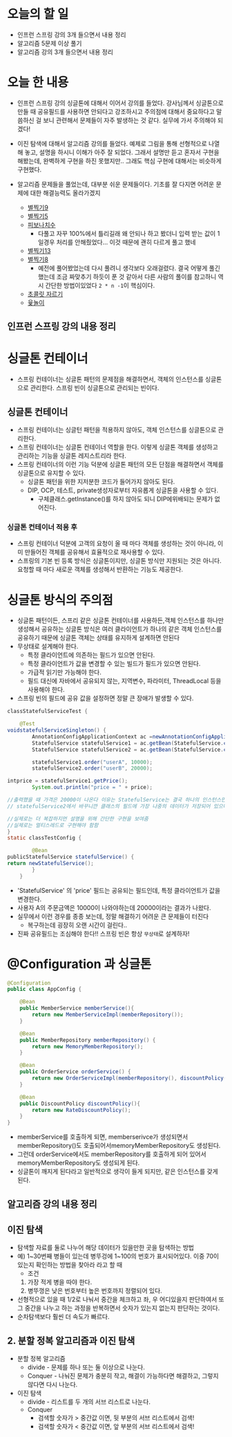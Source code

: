 # 오늘의 할 일
* 인프런 스프링 강의 3개 들으면서 내용 정리
* 알고리즘 5문제 이상 풀기
* 알고리즘 강의 3개 들으면서 내용 정리

# 오늘 한 내용
* 인프런 스프링 강의 싱글톤에 대해서 이어서 강의를 들었다.
강사님께서 싱글톤으로 만들 때 공유필드를 사용하면 안되다고 강조하시고
주의점에 대해서 중요하다고 말씀하신 걸 보니 관련해서 문제들이 자주 발생하는 것 같다.
실무에 가서 주의해야 되겠다!

* 이진 탐색에 대해서 알고리즘 강의를 들었다. 예제로 그림을 통해 선형적으로 나열해 놓고, 설명을 하시니
이해가 아주 잘 되었다. 그래서 설명만 듣고 혼자서 구현을 해봤는데, 완벽하게 구현을 하진 못했지만.. 그래도 핵심 구현에 대해서는 비슷하게
구현했다. 

* 알고리즘 문제들을 풀었는데, 대부분 쉬운 문제들이다. 기초를 잘 다지면 어려운 문제에 대한 해결능력도 올라가겠지 
    * [별찍기9](https://www.acmicpc.net/problem/2446)
    * [별찍기5](https://www.acmicpc.net/problem/2442)
    * [피보나치수](https://www.acmicpc.net/problem/2747)
        * 다풀고 자꾸 100%에서 틀리길래 왜 안되나 하고 봤더니 입력 받는 값이 1일경우 처리를 안해줬었다... 이것 때문에 괜히 다르게 풀고 했네 
    * [별찍기13](https://www.acmicpc.net/problem/2523)
    * [별찍기8](https://www.acmicpc.net/problem/2445)
        * 예전에 풀어봤었는데 다시 풀려니 생각보다 오래걸렸다. 결국 어떻게 풀긴했는데
        조금 짜맞추기 하듯이 푼 것 같아서 다른 사람의 풀이를 참고하니 역시 간단한 방법이있었다 `2 * n -1`이 핵심이다. 
    * [초콜릿 자르기](https://www.acmicpc.net/problem/2163)
    * [윷놀이](https://www.acmicpc.net/problem/2490)

## 인프런 스프링 강의 내용 정리
# 싱글톤 컨테이너

- 스프링 컨테이너는 싱글톤 패턴의 문제점을 해결하면서, 객체의 인스턴스를 싱글톤으로 관리한다. 스프링 빈이 싱글톤으로 관리되는 빈이다.

## 싱글톤 컨테이너

- 스프링 컨테이너는 싱글턴 패턴을 적용하지 않아도, 객체 인스턴스를 싱글톤으로 관리한다.
- 스프링 컨테이너는 싱글톤 컨테이너 역할을 한다. 이렇게 싱글톤 객체를 생성하고 관리하는 기능을 싱글톤 레지스트리라 한다.
- 스프링 컨테이너의 이런 기능 덕분에 싱글톤 패턴의 모든 단점을 해결하면서 객체를 싱글톤으로 유지할 수 있다.
    - 싱글톤 패턴을 위한 지저분한 코드가 들어가지 않아도 된다.
    - DIP, OCP, 테스트, private생성자로부터 자유롭게 싱글톤을 사용할 수 있다.
        - 구체클래스.getInstance()를 하지 않아도 되니 DIP에위배되는 문제가 없어진다.

### 싱글톤 컨테이너 적용 후

- 스프링 컨테이너 덕분에 고객의 요청이 올 때 마다 객체를 생성하는 것이 아니라, 이미 만들어진 객체를 공유해서 효율적으로  재사용할 수 있다.
- 스프링의 기본 빈 등록 방식은 싱글톤이지만, 싱글톤 방식만 지원되는 것은 아니다. 요청할 때 마다 새로운 객체를 생성해서 반환하는 기능도 제공한다.

# 싱글톤 방식의 주의점

- 싱글톤 패턴이든, 스프리 같은 싱글톤 컨테이너를 사용하든,객체 인스턴스를 하나만 생성해서 공유하는 싱글톤 방식은 여러 클라이언트가 하나의 같은 객체 인스턴스를 공유하기 때문에 싱글톤 객체는 상태를 유지하게 설계하면 안된다
- 무상태로 설계해야 한다.
    - 특정 클라이언트에 의존하는 필드가 있으면 안된다.
    - 특정 클라이언트가 값을 변경할 수 있는 빌드가 필드가 있으면 안된다.
    - 가급적 읽기만 가능해야 한다.
    - 필드 대신에 자바에서 공유되지 않는, 지역변수, 파라미터, ThreadLocal 등을 사용해야 한다.
- 스프링 빈의 필드에 공유 값을 설정하면 정말 큰 장애가 발생할 수 있다.

```java
classStatefulServiceTest {

    @Test
voidstatefulServiceSingleton() {
        AnnotationConfigApplicationContext ac =newAnnotationConfigApplicationContext(TestConfig.class);
        StatefulService statefulService1 = ac.getBean(StatefulService.class);
        StatefulService statefulService2 = ac.getBean(StatefulService.class);

        statefulService1.order("userA", 10000);
        statefulService2.order("userB", 20000);

intprice = statefulService1.getPrice();
        System.out.println("price = " + price);

//출력했을 때 가격은 20000이 나온다 이유는 StatefulService는 결국 하나의 인스턴스만 가지고 있기 때문에
// statefulService2에서 바꾸니깐 클래스의 필드에 가장 나중의 데이터가 저장되어 있으니깐 20000이 출력됨

//실제로는 더 복잡하지먼 설명을 위해 간단한 구현을 보여줌
//실제로는 멀티스레드로 구현해야 함함
}
static classTestConfig {

        @Bean
publicStatefulService statefulService() {
return newStatefulService();
        }
    }
```

- 'StatefulService' 의 'price' 필드는 공유되는 필드인데, 특정 클라이언트가 값을 변경한다.
- 사용자 A의 주문금액은 10000이 나와야하는데 20000이라는 결과가 나왔다.
- 실무에서 이런 경우를 종종 보는데, 정말 해결하기 어려운 큰 문제들이 터진다
    - 복구하는데 굉장히 오랜 시간이 걸린다..
- 진짜 공유필드는 조심해야 한다!! 스프링 빈은 항상 `무상태`로 설계하자!

# @Configuration 과 싱글톤

```java
@Configuration
public class AppConfig {

	@Bean
	public MemberService memberService(){
		return new MemberServiceImpl(memberRepository());
	}

	@Bean
	public MemberRepository memberRepository() {
		return new MemoryMemberRepository();
	}

	@Bean
	public OrderService orderService() {
		return new OrderServiceImpl(memberRepository(), discountPolicy());
	}

	@Bean
	public DiscountPolicy discountPolicy(){
		return new RateDiscountPolicy();
	}
}
```

- memberService를 호출하게 되면, memberserivce가 생성되면서 memberRepository()도 호출되어서memoryMemberRepository도 생성된다.
- 그런데 orderService에서도  memberRepository를 호출하게 되어 있어서 memoryMemberRepository도 생성되게 된다.
- 싱글톤이 깨지게 된다라고 일반적으로 생각이 들게 되지만, 같은 인스턴스를 갖게 된다.

## 알고리즘 강의 내용 정리
## 이진 탐색 
- 탐색할 자료를 둘로 나누어 해당 데이터가 있을만한 곳을 탐색하는 방법
- 예) 1~30번째 병들이 있는데 병뚜겅에  1~100의 번호가 표시되어있다. 이중 70이 있는지 확인하는 방법을 찾아라 라고 할 때
    - 조건
    1. 가장 적게 병을 따야 한다.
    2. 병뚜껑은 낮은 번호부터 높은 번호까지 정렬되어 있다.
- 선형적으로 있을 때 1/2로 나눠서 중간을 체크하고 좌, 우 어디있을지 판단하여서 또 그 중간을 나누고 하는 과정을 반복하면서 숫자가 있는지 없는지 판단하는 것이다.
- 순차탐색보다 훨씬 더 속도가 빠르다.

## 2. 분할 정복 알고리즘과 이진 탐색

- 분할 정복 알고리즘
    - divide - 문제를 하나 또는 둘 이상으로 나눈다.
    - Conquer - 나눠진 문제가 충분히 작고, 해결이 가능하다면 해결하고, 그렇지 않다면 다시 나눈다.
- 이진 탐색
    - divide - 리스트를 두 개의 서브 리스트로 나눈다.
    - Conquer
        - 검색할 숫자가 > 중간값 이면, 뒷 부분의 서브 리스트에서 검색!
        - 검색할 숫자가 < 중간값 이면, 앞 부분의 서브 리스트에서 검색!